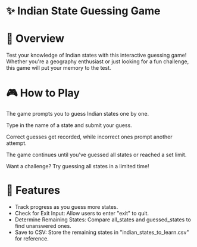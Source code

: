# ✨ Indian State Guessing Game
# 📌 Overview
Test your knowledge of Indian states with this interactive guessing game! Whether you're a geography enthusiast or just looking for a fun challenge, this game will put your memory to the test.

# 🎮 How to Play

The game prompts you to guess Indian states one by one.

Type in the name of a state and submit your guess.

Correct guesses get recorded, while incorrect ones prompt another attempt.

The game continues until you've guessed all states or reached a set limit.

Want a challenge? Try guessing all states in a limited time!

# 🔧 Features

- Track progress as you guess more states.
- Check for Exit Input: Allow users to enter "exit" to quit.
- Determine Remaining States: Compare all_states and guessed_states to find unanswered ones.
- Save to CSV: Store the remaining states in "indian_states_to_learn.csv" for reference.
